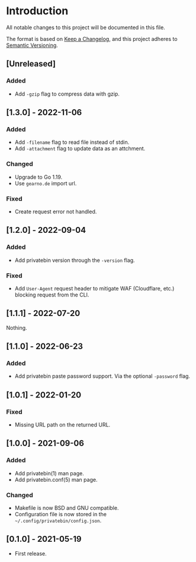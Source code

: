 # Introduction

All notable changes to this project will be documented in this file.

The format is based on [Keep a
Changelog](https://keepachangelog.com/en/1.0.0/), and this project
adheres to [Semantic Versioning](https://semver.org/spec/v2.0.0.html).

## [Unreleased]

### Added

- Add `-gzip` flag to compress data with gzip.

## [1.3.0] - 2022-11-06

### Added

- Add `-filename` flag to read file instead of stdin.
- Add `-attachment` flag to update data as an attchment.

### Changed

- Upgrade to Go 1.19.
- Use `gearno.de` import url.

### Fixed

- Create request error not handled.

## [1.2.0] - 2022-09-04

### Added

- Add privatebin version through the `-version` flag.

### Fixed

- Add `User-Agent` request header to mitigate WAF (Cloudflare, etc.)
  blocking request from the CLI.

## [1.1.1] - 2022-07-20
Nothing.

## [1.1.0] - 2022-06-23

### Added

- Add privatebin paste password support. Via the optional `-password`
  flag.

## [1.0.1] - 2022-01-20

### Fixed

- Missing URL path on the returned URL.

## [1.0.0] - 2021-09-06

### Added

- Add privatebin(1) man page.
- Add privatebin.conf(5) man page.

### Changed

- Makefile is now BSD and GNU compatible.
- Configuration file is now stored in the
  `~/.config/privatebin/config.json`.

## [0.1.0] - 2021-05-19

- First release.
